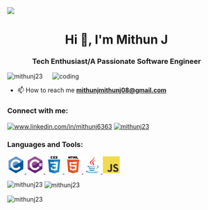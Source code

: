 <img src="https://encrypted-tbn0.gstatic.com/images?q=tbn:ANd9GcRWstXvCrjt5kLFco6esyZc3MZJDRgozn3wgg&s" width="300" >
<h1 align="center">Hi 👋, I'm Mithun J</h1>
<h3 align="center">Tech Enthusiast/A Passionate Software Engineer</h3>

<img align="right" alt="coding" width="400" src="https://img.freepik.com/free-vector/cute-man-working-laptop-with-coffee-cartoon-vector-icon-illustration-people-technology-icon-concept-isolated-premium-vector-flat-cartoon-style_138676-3869.jpg?semt=ais_hybrid">
<p align="left"> <img src="https://komarev.com/ghpvc/?username=mithunj23&label=Profile%20views&color=0e75b6&style=flat" alt="mithunj23" /> </p>

- 📫 How to reach me **mithunjmithunj08@gmail.com**

<h3 align="left">Connect with me:</h3>
<p align="left">
<a href="https://linkedin.com/in/www.linkedin.com/in/mithunj6363" target="blank"><img align="center" src="https://raw.githubusercontent.com/rahuldkjain/github-profile-readme-generator/master/src/images/icons/Social/linked-in-alt.svg" alt="www.linkedin.com/in/mithunj6363" height="30" width="40" /></a>
<a href="https://www.hackerrank.com/mithunj23" target="blank"><img align="center" src="https://raw.githubusercontent.com/rahuldkjain/github-profile-readme-generator/master/src/images/icons/Social/hackerrank.svg" alt="mithunj23" height="30" width="40" /></a>
</p>

<h3 align="left">Languages and Tools:</h3>
<p align="left"> <a href="https://www.cprogramming.com/" target="_blank" rel="noreferrer"> <img src="https://raw.githubusercontent.com/devicons/devicon/master/icons/c/c-original.svg" alt="c" width="40" height="40"/> </a> <a href="https://www.w3schools.com/cs/" target="_blank" rel="noreferrer"> <img src="https://raw.githubusercontent.com/devicons/devicon/master/icons/csharp/csharp-original.svg" alt="csharp" width="40" height="40"/> </a> <a href="https://www.w3schools.com/css/" target="_blank" rel="noreferrer"> <img src="https://raw.githubusercontent.com/devicons/devicon/master/icons/css3/css3-original-wordmark.svg" alt="css3" width="40" height="40"/> </a> <a href="https://www.w3.org/html/" target="_blank" rel="noreferrer"> <img src="https://raw.githubusercontent.com/devicons/devicon/master/icons/html5/html5-original-wordmark.svg" alt="html5" width="40" height="40"/> </a> <a href="https://www.java.com" target="_blank" rel="noreferrer"> <img src="https://raw.githubusercontent.com/devicons/devicon/master/icons/java/java-original.svg" alt="java" width="40" height="40"/> </a> <a href="https://developer.mozilla.org/en-US/docs/Web/JavaScript" target="_blank" rel="noreferrer"> <img src="https://raw.githubusercontent.com/devicons/devicon/master/icons/javascript/javascript-original.svg" alt="javascript" width="40" height="40"/> </a> </p>

<p><img align="left" src="https://github-readme-stats.vercel.app/api/top-langs?username=mithunj23&show_icons=true&locale=en&layout=compact" alt="mithunj23" /></p>

<p>&nbsp;<img align="center" src="https://github-readme-stats.vercel.app/api?username=mithunj23&show_icons=true&locale=en" alt="mithunj23" /></p>

<p><img align="center" src="https://github-readme-streak-stats.herokuapp.com/?user=mithunj23&" alt="mithunj23" /></p>
<style>
  .logo{
    width=300px;
    }
</style>
